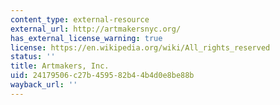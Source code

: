 ```yaml
---
content_type: external-resource
external_url: http://artmakersnyc.org/
has_external_license_warning: true
license: https://en.wikipedia.org/wiki/All_rights_reserved
status: ''
title: Artmakers, Inc.
uid: 24179506-c27b-4595-82b4-4b4d0e8be88b
wayback_url: ''
---
```

